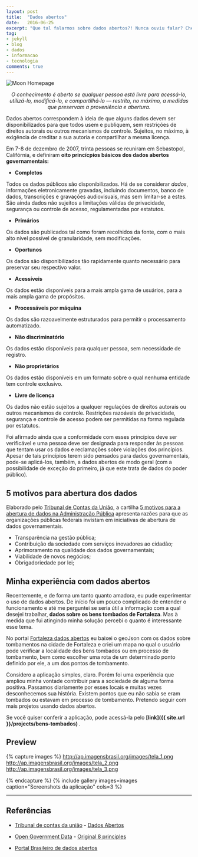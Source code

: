 ```yaml
---
layout: post
title:  "Dados abertos"
date:   2016-06-25
excerpt: "Que tal falarmos sobre dados abertos?! Nunca ouviu falar? Chega mais!"
tag:
- jekyll 
- blog
- dados
- informacao
- tecnologia
comments: true
---
```

 
![Moon Homepage](https://upload.wikimedia.org/wikipedia/commons/c/cc/Open_Data_stickers.jpg)    
    
<center><i>O conhecimento é aberto se qualquer pessoa está livre para acessá-lo, utilizá-lo, modificá-lo, e compartilhá‑lo — restrito, no máximo, a medidas que preservam a proveniência e abertura.</i></center>


Dados abertos correspondem à ideia de que alguns dados devem ser disponibilizados para que todos usem e publiquem, sem restrições de direitos autorais ou outros mecanismos de controle. Sujeitos, no máximo, à exigência de creditar a sua autoria e compartilhar a mesma licença.

Em 7-8 de dezembro de 2007, trinta pessoas se reuniram em Sebastopol, Califórnia, e definiram <b>oito princícpios básicos dos dados abertos governamentais:</b>

* <strong>Completos</strong>

Todos os dados públicos são disponibilizados. Há de se considerar <i>dados</i>,  informações eletronicamente gravadas, incluindo documentos, banco de dados, transcrições e gravações audiovisuais, mas sem limitar-se a estes. São ainda dados não sujeitos a limitações válidas de privacidade, segurança ou controle de acesso, regulamentadas por estatutos.

* <strong>Primários</strong>

Os dados são publicados tal como foram recolhidos da fonte, com o mais alto nível possível de granularidade, sem modificações.

* <strong>Oportunos</strong>

Os dados são disponibilizados tão rapidamente quanto necessário para preservar seu respectivo valor.

* <strong>Acessíveis</strong>

Os dados estão disponíveis para a mais ampla gama de usuários, para a mais ampla gama de propósitos.

* <strong>Processáveis por máquina</strong>

Os dados são razoavelmente estruturados para permitir o processamento automatizado.

* <strong>Não discriminatório</strong>

Os dados estão disponíveis para qualquer pessoa, sem necessidade de registro.

* <strong>Não proprietários</strong>

Os dados estão disponíveis em um formato sobre o qual nenhuma entidade tem controle exclusivo.

* <strong>Livre de licença</strong>

Os dados não estão sujeitos a qualquer regulações de direitos autorais ou outros mecanismos de controle. Restrições razoáveis de privacidade, segurança e controle de acesso podem ser permitidas na forma regulada por estatutos.


Foi afirmado ainda que a conformidade com esses princípios deve ser verificável e uma pessoa deve ser designada para responder às pessoas que tentam usar os dados e reclamações sobre violações dos princípios.
Apesar de tais princípios terem sido pensados para dados governamentais, pode-se aplicá-los, também, a dados abertos de modo geral (com a possibilidade de exceção do primeiro, já que este trata de dados do poder público).

## 5 motivos para abertura dos dados

Elaborado pelo [Tribunal de Contas da União](http://portal.tcu.gov.br/), a cartilha [5 motivos para a abertura de dados na Administração Pública](http://portal3.tcu.gov.br/portal/pls/portal/docs/2689107.PDF) apresenta razões para que as organizações públicas federais invistam em iniciativas de abertura de dados governamentais. 

* Transparência na gestão pública;
* Contribuição da sociedade com serviços inovadores ao cidadão;
* Aprimoramento na qualidade dos dados governamentais;
* Viabilidade de novos negócios;
* Obrigadoriedade por lei;

## Minha experiência com dados abertos

Recentemente, e de forma um tanto quanto amadora, eu pude experimentar o uso de dados abertos. De início foi um pouco complicado de entender o funcionamento e até me perguntei se seria útil a informação com a qual desejei trabalhar, <strong>dados sobre os bens tombados de Fortaleza</strong>. 
Mas à medida que fui atingindo minha solução percebi o quanto é interessante esse tema.


No portal [Fortaleza dados abertos](http://dados.fortaleza.ce.gov.br/portal/) eu baixei o geoJson com os dados sobre tombamentos na cidade de Fortaleza e criei um mapa no qual o usuário pode verificar a localidade dos bens tombados ou em processo de tombamento, bem como escolher uma rota de um determinado ponto definido por ele, a um dos pontos de tombamento.

Considero a aplicação simples, claro. Porém foi uma experiência que ampliou minha vontade contribuir para a sociedade de alguma forma positiva. Passamos diariamente por esses locais e muitas vezes desconhecemos sua história. Existem pontos que eu não sabia se eram tombados ou estavam em processo de tombamento. Pretendo seguir com mais projetos usando dados abertos.

Se você quiser conferir a aplicação, pode acessá-la pelo <b> [link]({{ site.url }}/projects/bens-tombados) </b>.

## Preview

{% capture images %}
    http://ap.imagensbrasil.org/images/tela_1.png
    http://ap.imagensbrasil.org/images/tela_2.png
    http://ap.imagensbrasil.org/images/tela_3.png
    
{% endcapture %}
{% include gallery images=images caption="Screenshots da aplicação" cols=3 %}

---

## Referências

* [Tribunal de contas da união](http://tcu.gov.br) - [Dados Abertos](http://portal.tcu.gov.br/comunidades/fiscalizacao-de-tecnologia-da-informacao/atuacao/destaques/dados-abertos.htm)

* [Open Government Data](https://opengovdata.org/) - [Original 8 principles](https://public.resource.org/8_principles.html)

* [Portal Brasileiro de dados abertos](http://dados.gov.br/dados-abertos/)
